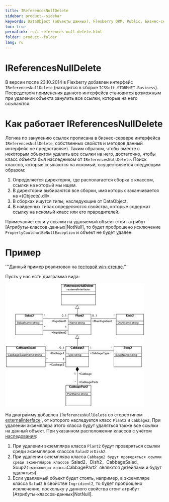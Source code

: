 ```yaml
---
title: IReferencesNullDelete
sidebar: product--sidebar
keywords: DataObject (объекты данных), Flexberry ORM, Public, Бизнес-серверы
toc: true
permalink: ru/i-references-null-delete.html
folder: product--folder
lang: ru
---
```


# IReferencesNullDelete
В версии после 23.10.2014 в Flexberry добавлен интерфейс `IReferencesNullDelete` (находится в сборке `ICSSoft.STORMNET.Business`). Посредством применения данного интерфейса становится возможным при удалении объекта занулить все ссылки, которые на него ссылаются.

# Как работает IReferencesNullDelete
Логика по занулению ссылок прописана в бизнес-сервере интерфейса `IReferencesNullDelete`, собственных свойств и методов данный интерфейс не предоставляет. Таким образом, чтобы вместе с некоторым объектом удалить все ссылки на него, достаточно, чтобы класс объекта был наследником от `IReferencesNullDelete`.
Поиск классов, которые ссылаются на искомый, осуществляется следующим образом:
1. Определяется директория, где располагается сборка с классом, ссылки на который мы ищем.
2. В директории выбираются все сборки, имя которых заканчивается на «(Objects).dll».
3. В сборках ищутся типы, наследующие от DataObject.
4. В найденных типах определяются свойства, которые содержат ссылку на искомый класс или его прародителей. 

Примечание: если у ссылки на удаляемый объект стоит атрибут [Атрибуты-классов-данных|NotNull], то будет проброшено исключение `PropertyCouldnotBeNullException` и объект не будет удалён.

# Пример
'''Данный пример реализован на [тестовой win-стенде](devprocess_test-applications.html).'''

Пусть у нас есть диаграмма вида:

![](/images/pages/img/page/IReferencesNullDelete/IReferencesNullDelete.png)

На диаграмму добавлен `IReferencesNullDelete` со стереотипом [externalinterface](external-interface.html) , от которого наследуется класс `Plant2` и `Cabbage2`. При удалении экземпляра этого класса будут удаляться также все ссылки на данный объект.
При указанном расположении классов с учётом [наследования](inheritance.html):
1. При удалении экземпляра класса `Plant2` будут проверяться ссылки среди экземпляров классов `Salad2` и `Dish2`.
2. При удалении экземпляра класса `Cabbage2 будут проверяться ссылки среди экземпляров классов `Salad2`, `Dish2`, `CabbageSalad`, `Soup2` (экземпляры класса `CabbagePart2` являются детейлами и будут удаляться).
3. Если удаляемый объект будет стоять, например, в экземпляре класса `Salad2` в свойстве `Ingridient2`, то будет проброшено исключение, поскольку у данного свойства стоит атрибут [Атрибуты-классов-данных|NotNull].


